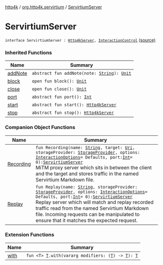 [http4k](../../index.md) / [org.http4k.servirtium](../index.md) / [ServirtiumServer](./index.md)

# ServirtiumServer

`interface ServirtiumServer : `[`Http4kServer`](../../org.http4k.server/-http4k-server/index.md)`, `[`InteractionControl`](../-interaction-control/index.md) [(source)](https://github.com/http4k/http4k/blob/master/http4k-testing-servirtium/src/main/kotlin/org/http4k/servirtium/ServirtiumServer.kt#L18)

### Inherited Functions

| Name | Summary |
|---|---|
| [addNote](../-interaction-control/add-note.md) | `abstract fun addNote(note: `[`String`](https://kotlinlang.org/api/latest/jvm/stdlib/kotlin/-string/index.html)`): `[`Unit`](https://kotlinlang.org/api/latest/jvm/stdlib/kotlin/-unit/index.html) |
| [block](../../org.http4k.server/-http4k-server/block.md) | `open fun block(): `[`Unit`](https://kotlinlang.org/api/latest/jvm/stdlib/kotlin/-unit/index.html) |
| [close](../../org.http4k.server/-http4k-server/close.md) | `open fun close(): `[`Unit`](https://kotlinlang.org/api/latest/jvm/stdlib/kotlin/-unit/index.html) |
| [port](../../org.http4k.server/-http4k-server/port.md) | `abstract fun port(): `[`Int`](https://kotlinlang.org/api/latest/jvm/stdlib/kotlin/-int/index.html) |
| [start](../../org.http4k.server/-http4k-server/start.md) | `abstract fun start(): `[`Http4kServer`](../../org.http4k.server/-http4k-server/index.md) |
| [stop](../../org.http4k.server/-http4k-server/stop.md) | `abstract fun stop(): `[`Http4kServer`](../../org.http4k.server/-http4k-server/index.md) |

### Companion Object Functions

| Name | Summary |
|---|---|
| [Recording](-recording.md) | `fun Recording(name: `[`String`](https://kotlinlang.org/api/latest/jvm/stdlib/kotlin/-string/index.html)`, target: `[`Uri`](../../org.http4k.core/-uri/index.md)`, storageProvider: `[`StorageProvider`](../-storage-provider.md)`, options: `[`InteractionOptions`](../-interaction-options/index.md)` = Defaults, port: `[`Int`](https://kotlinlang.org/api/latest/jvm/stdlib/kotlin/-int/index.html)` = 0): `[`ServirtiumServer`](./index.md)<br>MiTM proxy server which sits in between the client and the target and stores traffic in the named Servirtium Markdown file. |
| [Replay](-replay.md) | `fun Replay(name: `[`String`](https://kotlinlang.org/api/latest/jvm/stdlib/kotlin/-string/index.html)`, storageProvider: `[`StorageProvider`](../-storage-provider.md)`, options: `[`InteractionOptions`](../-interaction-options/index.md)` = Defaults, port: `[`Int`](https://kotlinlang.org/api/latest/jvm/stdlib/kotlin/-int/index.html)` = 0): `[`ServirtiumServer`](./index.md)<br>Replay server which will match and replay recorded traffic read from the named Servirtium Markdown file. Incoming requests can be manipulated to ensure that it matches the expected request. |

### Extension Functions

| Name | Summary |
|---|---|
| [with](../../org.http4k.core/with.md) | `fun <T> `[`T`](../../org.http4k.core/with.md#T)`.with(vararg modifiers: (`[`T`](../../org.http4k.core/with.md#T)`) -> `[`T`](../../org.http4k.core/with.md#T)`): `[`T`](../../org.http4k.core/with.md#T) |
